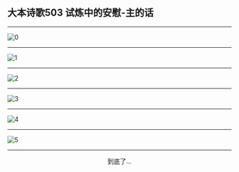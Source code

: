 
## 大本诗歌503 试炼中的安慰-主的话
        
<div id="aplayer0"></div>

---

<img alt="0" data-original="/data/d0503/0.png">

---

<img alt="1" data-original="/data/d0503/1.png">

---

<img alt="2" data-original="/data/d0503/2.png">

---

<img alt="3" data-original="/data/d0503/3.png">

---

<img alt="4" data-original="/data/d0503/4.png">

---

<img alt="5" data-original="/data/d0503/5.png">

---

<p style="text-align: center">到底了...</p>

<script src="/js/dist-view.js"></script>

<script>
MAIN.id = 'd0503';
        
const ap0 = new APlayer({
    container: document.getElementById('aplayer0'),
    volume: 1,
    loop: 'none',
    preload: 'none',
    audio: [{
        name: '大本诗歌503.mp3',
        artist: '大本诗歌',
        url: 'https://res.wx.qq.com/voice/getvoice?mediaid=MzI0NTk3MDM5M18yMjQ3NDkzODM4',
        cover: '/favicon'
    }]
});
</script>
